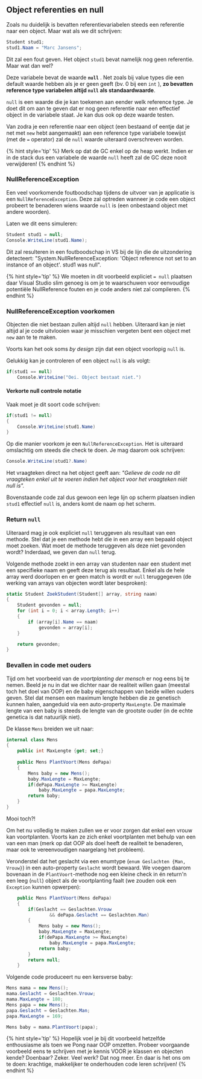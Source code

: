 ## Object referenties en null

Zoals nu duidelijk is bevatten referentievariabelen steeds een referentie naar een object. Maar wat als we dit schrijven:

```csharp
Student stud1;
stud1.Naam = "Marc Jansens";
```

Dit zal een fout geven. Het object ``stud1`` bevat namelijk nog geen referentie. Maar wat dan wel?

Deze variabele bevat de waarde **``null``** . Net zoals bij value types die een default waarde hebben  als je er geen geeft (bv. 0 bij een ``int`` ), **zo bevatten reference type variabelen altijd ``null`` als standaardwaarde**. 

``null`` is een waarde die je  kan toekenen aan eender welk reference type. Je doet dit om aan te geven dat er nog geen referentie naar een effectief object in de variabele staat. Je kan dus ook op deze waarde testen. 

Van zodra je een referentie naar een object (een bestaand of eentje dat je net met ``new`` hebt aangemaakt) aan een reference type variabele toewijst (met de ``=`` operator) zal de ``null`` waarde uiteraard overschreven worden.

{% hint style='tip' %}
Merk op dat de GC enkel op de heap werkt. Indien er in de stack dus een variabele de waarde ``null`` heeft zal de GC deze nooit verwijderen!
{% endhint %}


### NullReferenceException

Een veel voorkomende foutboodschap tijdens de uitvoer van je applicatie is een ``NullReferenceException``. Deze zal optreden wanneer je code een object probeert te benaderen wiens waarde ``null`` is (een onbestaand object met andere woorden).

Laten we dit eens simuleren:

```csharp
Student stud1 = null;
Console.WriteLine(stud1.Name);
```

Dit zal resulteren in een foutboodschap in VS bij de lijn die de uitzondering detecteert: "System.NullReferenceException: 'Object reference not set to an instance of an object'. stud1 was null".


{% hint style='tip' %}
We moeten in dit voorbeeld expliciet ``= null`` plaatsen daar Visual Studio slim genoeg is om je te waarschuwen voor eenvoudige potentiële NullReference fouten en je code anders niet zal compileren.
{% endhint %}

<!-- \newpage -->



### NullReferenceException voorkomen

Objecten die niet bestaan zullen altijd ``null`` hebben. Uiteraard kan je niet altijd al je code uitvlooien waar je misschien vergeten bent een object met ``new`` aan te te maken.

Voorts kan het ook soms *by design* zijn dat een object voorlopig ``null`` is.

Gelukkig kan je controleren of een object ``null`` is als volgt:

```csharp
if(stud1 == null)
    Console.WriteLine("Oei. Object bestaat niet.")
```

#### Verkorte null controle notatie

Vaak moet je dit soort code schrijven:

```csharp
if(stud1 != null)
{
    Console.WriteLine(stud1.Name)
}
```

Op die manier voorkom je een ``NullReferenceException``. Het is uiteraard omslachtig om steeds die check te doen. Je mag daarom ook schrijven:


```csharp
Console.WriteLine(stud1?.Name)
```

Het vraagteken direct na het object geeft aan: *"Gelieve de code na dit vraagteken enkel uit te voeren indien het object voor het vraagteken niét null is".*

Bovenstaande code zal dus gewoon een lege lijn op scherm plaatsen indien ``stud1`` effectief ``null`` is, anders komt de naam op het scherm.

<!-- \newpage -->



### Return ``null``

Uiteraard mag je ook expliciet ``null`` teruggeven als resultaat van een methode. Stel dat je een methode hebt die in een array een bepaald object moet zoeken. Wat moet de methode teruggeven als deze niet gevonden wordt? Inderdaad, we geven dan ``null`` terug.

Volgende methode zoekt in een array van studenten naar een student met een specifieke naam en geeft deze terug als resultaat. Enkel als de hele array werd doorlopen en er geen match is wordt er ``null`` teruggegeven (de werking van arrays van objecten wordt later besproken): 

```csharp
static Student ZoekStudent(Student[] array, string naam)
{
    Student gevonden = null;
    for (int i = 0; i < array.Length; i++)
    {
        if (array[i].Name == naam)
            gevonden = array[i];
    }

    return gevonden;
}
```

### Bevallen in code met ouders

Tijd om het voorbeeld van de *voortplanting der mensch* er nog eens bij te nemen. Beeld je nu in dat we dichter naar de realiteit willen gaan (meestal toch het doel van OOP) en de baby eigenschappen van beide willen ouders geven. Stel dat mensen een maximum lengte hebben die ze genetisch kunnen halen, aangeduid via een auto-property ``MaxLengte``. De maximale lengte van een baby is steeds de lengte van de grootste ouder (in de echte genetica is dat natuurlijk niet). 

De klasse ``Mens`` breiden we uit naar:

```csharp
internal class Mens
{
    public int MaxLengte {get; set;}
    
    public Mens PlantVoort(Mens dePapa)
    {
        Mens baby = new Mens();
        baby.MaxLengte = MaxLengte;
        if(dePapa.MaxLengte >= MaxLengte)
            baby.MaxLengte = papa.MaxLengte;
        return baby;
    }
}
```

Mooi toch?!  

<!-- \newpage -->


Om het nu volledig te maken zullen we er voor zorgen dat enkel een vrouw kan voortplanten. Voorts kan ze zich enkel voortplanten met behulp van een van een man (merk op dat OOP als doel heeft de realiteit te benaderen, maar ook te vereenvoudigen naargelang het probleem).  

Veronderstel dat het geslacht via een enumtype (``enum Geslachten {Man, Vrouw}``) in een auto-property ``Geslacht`` wordt bewaard.  We voegen daarom bovenaan in de ``PlantVoort``-methode nog een kleine check in én return'n een leeg (``null``) object als de voortplanting faalt (we zouden ook een ``Exception`` kunnen opwerpen):

```csharp
    public Mens PlantVoort(Mens dePapa)
    {
        if(Geslacht == Geslachten.Vrouw 
                && dePapa.Geslacht == Geslachten.Man)
        {
            Mens baby = new Mens();
            baby.MaxLengte = MaxLengte;
            if(dePapa.MaxLengte >= MaxLengte)
                baby.MaxLengte = papa.MaxLengte;
            return baby;
        }
        return null;
    }
```

Volgende code produceert nu een kersverse baby:

```csharp
Mens mama = new Mens();
mama.Geslacht = Geslachten.Vrouw;
mama.MaxLengte = 180;
Mens papa = new Mens();
papa.Geslacht = Geslachten.Man;
papa.MaxLengte = 169;

Mens baby = mama.PlantVoort(papa);
```


{% hint style='tip' %}
Hopelijk voel je bij dit voorbeeld hetzelfde enthousiasme als toen we Pong naar OOP omzetten. Probeer voorgaande voorbeeld eens te schrijven met je kennis VOOR je klassen en objecten kende? Doenbaar? Zeker. Veel werk? Dat nog meer. En daar is het ons om te doen: krachtige, makkelijker te onderhouden code leren schrijven!
{% endhint %}
